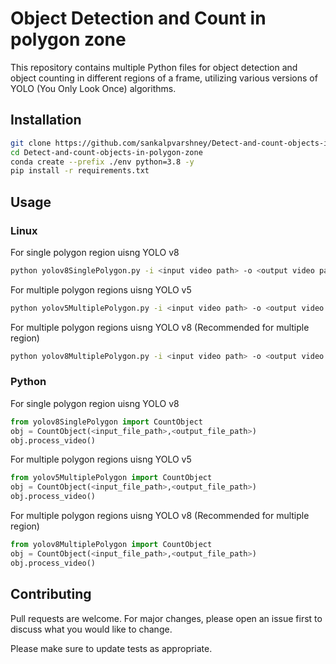 # Object Detection and Count in polygon zone

This repository contains multiple Python files for object detection and object counting in different regions of a frame, utilizing various versions of YOLO (You Only Look Once) algorithms.

## Installation

```bash
git clone https://github.com/sankalpvarshney/Detect-and-count-objects-in-polygon-zone.git
cd Detect-and-count-objects-in-polygon-zone
conda create --prefix ./env python=3.8 -y
pip install -r requirements.txt
```

## Usage

### Linux

For single polygon region uisng YOLO v8
```bash
python yolov8SinglePolygon.py -i <input video path> -o <output video path>
```
For multiple polygon regions uisng YOLO v5 
```bash
python yolov5MultiplePolygon.py -i <input video path> -o <output video path>
```
For multiple polygon regions uisng YOLO v8 (Recommended for multiple region)
```bash
python yolov8MultiplePolygon.py -i <input video path> -o <output video path>
```

### Python
For single polygon region uisng YOLO v8
```python
from yolov8SinglePolygon import CountObject
obj = CountObject(<input_file_path>,<output_file_path>)
obj.process_video()
```

For multiple polygon regions uisng YOLO v5
```python
from yolov5MultiplePolygon import CountObject
obj = CountObject(<input_file_path>,<output_file_path>)
obj.process_video()
```

For multiple polygon regions uisng YOLO v8 (Recommended for multiple region)
```python
from yolov8MultiplePolygon import CountObject
obj = CountObject(<input_file_path>,<output_file_path>)
obj.process_video()
```

## Contributing

Pull requests are welcome. For major changes, please open an issue first
to discuss what you would like to change.

Please make sure to update tests as appropriate.